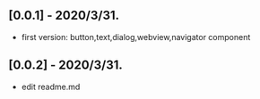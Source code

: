 ## [0.0.1] - 2020/3/31.

* first version: button,text,dialog,webview,navigator component

## [0.0.2] - 2020/3/31.

* edit readme.md
